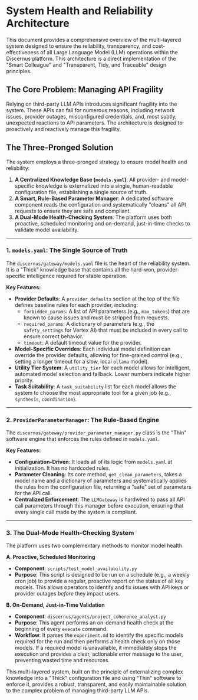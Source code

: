 # System Health and Reliability Architecture

This document provides a comprehensive overview of the multi-layered system designed to ensure the reliability, transparency, and cost-effectiveness of all Large Language Model (LLM) operations within the Discernus platform. This architecture is a direct implementation of the "Smart Colleague" and "Transparent, Tidy, and Traceable" design principles.

## The Core Problem: Managing API Fragility

Relying on third-party LLM APIs introduces significant fragility into the system. These APIs can fail for numerous reasons, including network issues, provider outages, misconfigured credentials, and, most subtly, unexpected reactions to API parameters. The architecture is designed to proactively and reactively manage this fragility.

## The Three-Pronged Solution

The system employs a three-pronged strategy to ensure model health and reliability:

1.  **A Centralized Knowledge Base (`models.yaml`)**: All provider- and model-specific knowledge is externalized into a single, human-readable configuration file, establishing a single source of truth.
2.  **A Smart, Rule-Based Parameter Manager**: A dedicated software component reads the configuration and systematically "cleans" all API requests to ensure they are safe and compliant.
3.  **A Dual-Mode Health-Checking System**: The platform uses both proactive, scheduled monitoring and on-demand, just-in-time checks to validate model availability.

---

### 1. `models.yaml`: The Single Source of Truth

The `discernus/gateway/models.yaml` file is the heart of the reliability system. It is a "Thick" knowledge base that contains all the hard-won, provider-specific intelligence required for stable operation.

**Key Features:**

*   **Provider Defaults**: A `provider_defaults` section at the top of the file defines baseline rules for each provider, including:
    *   `forbidden_params`: A list of API parameters (e.g., `max_tokens`) that are known to cause issues and must be stripped from requests.
    *   `required_params`: A dictionary of parameters (e.g., the `safety_settings` for Vertex AI) that must be included in every call to ensure correct behavior.
    *   `timeout`: A default timeout value for the provider.
*   **Model-Specific Overrides**: Each individual model definition can override the provider defaults, allowing for fine-grained control (e.g., setting a longer timeout for a slow, local `ollama` model).
*   **Utility Tier System**: A `utility_tier` for each model allows for intelligent, automated model selection and fallback. Lower numbers indicate higher priority.
*   **Task Suitability**: A `task_suitability` list for each model allows the system to choose the most appropriate tool for a given job (e.g., `synthesis`, `coordination`).

---

### 2. `ProviderParameterManager`: The Rule-Based Engine

The `discernus/gateway/provider_parameter_manager.py` class is the "Thin" software engine that enforces the rules defined in `models.yaml`.

**Key Features:**

*   **Configuration-Driven**: It loads all of its logic from `models.yaml` at initialization. It has no hardcoded rules.
*   **Parameter Cleaning**: Its core method, `get_clean_parameters`, takes a model name and a dictionary of parameters and systematically applies the rules from the configuration file, returning a "safe" set of parameters for the API call.
*   **Centralized Enforcement**: The `LLMGateway` is hardwired to pass all API call parameters through this manager before execution, ensuring that every single call made by the system is compliant.

---

### 3. The Dual-Mode Health-Checking System

The platform uses two complementary methods to monitor model health.

**A. Proactive, Scheduled Monitoring**

*   **Component**: `scripts/test_model_availability.py`
*   **Purpose**: This script is designed to be run on a schedule (e.g., a weekly cron job) to provide a regular, proactive report on the status of all key models. This allows operators to identify and fix issues with API keys or provider outages *before* they impact users.

**B. On-Demand, Just-in-Time Validation**

*   **Component**: `discernus/agents/project_coherence_analyst.py`
*   **Purpose**: This agent performs an on-demand health check at the beginning of every `execute` command.
*   **Workflow**: It parses the `experiment.md` to identify the specific models required for the run and then performs a health check only on those models. If a required model is unavailable, it immediately stops the execution and provides a clear, actionable error message to the user, preventing wasted time and resources.

This multi-layered system, built on the principle of externalizing complex knowledge into a "Thick" configuration file and using "Thin" software to enforce it, provides a robust, transparent, and easily maintainable solution to the complex problem of managing third-party LLM APIs. 